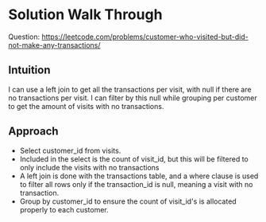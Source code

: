 # Solution Walk Through
Question: https://leetcode.com/problems/customer-who-visited-but-did-not-make-any-transactions/

## Intuition
I can use a left join to get all the transactions per visit, with null if there are no transactions per visit. I can filter by this null while grouping per customer to get the amount of visits with no transactions.

## Approach
- Select customer_id from visits.
- Included in the select is the count of visit_id, but this will be filtered to only include the visits with no transactions
- A left join is done with the transactions table, and a where clause is used to filter all rows only if the transaction_id is null, meaning a visit with no transaction.
- Group by customer_id to ensure the count of visit_id's is allocated properly to each customer.